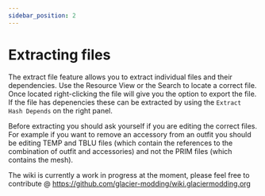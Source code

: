 ```yaml
---
sidebar_position: 2
---
```


# Extracting files

The extract file feature allows you to extract individual files and their dependencies. Use the Resource View or the Search to locate a correct file. Once located right-clicking the file will give you the option to export the file. If the file has depenencies these can be extracted by using the `Extract Hash Depends` on the right panel.

Before extracting you should ask yourself if you are editing the correct files. For example if you want to remove an accessory from an outfit you should be editing TEMP and TBLU files (which contain the references to the combination of outfit and accessories) and not the PRIM files (which contains the mesh).

The wiki is currently a work in progress at the moment, please feel free to contribute @ https://github.com/glacier-modding/wiki.glaciermodding.org
